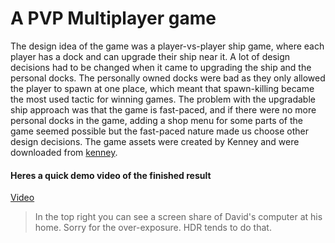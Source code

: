 # A PVP Multiplayer game

The design idea of the game was a player-vs-player ship game, where each player has a dock and can upgrade their ship near it. A lot of design decisions had to be changed when it came to upgrading the ship and the personal docks. The personally owned docks were bad as they only allowed the player to spawn at one place, which meant that spawn-killing became the most used tactic for winning games. The problem with the upgradable ship approach was that the game is fast-paced, and if there were no more personal docks in the game, adding a shop menu for some parts of the game seemed possible but the fast-paced nature made us choose other design decisions. The game assets were created by Kenney and were downloaded from [kenney](kenney.nl).

#### Heres a quick demo video of the finished result
[Video](./demo.mp4)

> In the top right you can see a screen share of David's computer at his home. Sorry for the over-exposure. HDR tends to do that.
